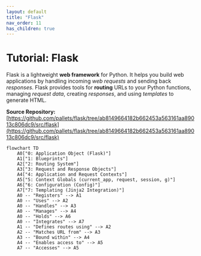 ```yaml
---
layout: default
title: "Flask"
nav_order: 11
has_children: true
---
```


# Tutorial: Flask

Flask is a lightweight **web framework** for Python.
It helps you build web applications by handling incoming *web requests* and sending back *responses*.
Flask provides tools for **routing** URLs to your Python functions, managing *request data*, creating *responses*, and using *templates* to generate HTML.


**Source Repository:** [https://github.com/pallets/flask/tree/ab8149664182b662453a563161aa89013c806dc9/src/flask](https://github.com/pallets/flask/tree/ab8149664182b662453a563161aa89013c806dc9/src/flask)

```mermaid
flowchart TD
    A0["0: Application Object (Flask)"]
    A1["1: Blueprints"]
    A2["2: Routing System"]
    A3["3: Request and Response Objects"]
    A4["4: Application and Request Contexts"]
    A5["5: Context Globals (current_app, request, session, g)"]
    A6["6: Configuration (Config)"]
    A7["7: Templating (Jinja2 Integration)"]
    A0 -- "Registers" --> A1
    A0 -- "Uses" --> A2
    A0 -- "Handles" --> A3
    A0 -- "Manages" --> A4
    A0 -- "Holds" --> A6
    A0 -- "Integrates" --> A7
    A1 -- "Defines routes using" --> A2
    A2 -- "Matches URL from" --> A3
    A3 -- "Bound within" --> A4
    A4 -- "Enables access to" --> A5
    A7 -- "Accesses" --> A5
```